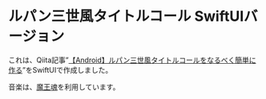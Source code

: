 # ルパン三世風タイトルコール SwiftUIバージョン



これは、Qiita記事”[【Android】ルパン三世風タイトルコールをなるべく簡単に作る](https://qiita.com/m-coder/items/67d7e0f8cc133fad9763)”をSwiftUIで作成しました。



音楽は、[魔王魂](https://maoudamashii.jokersounds.com/)を利用しています。

